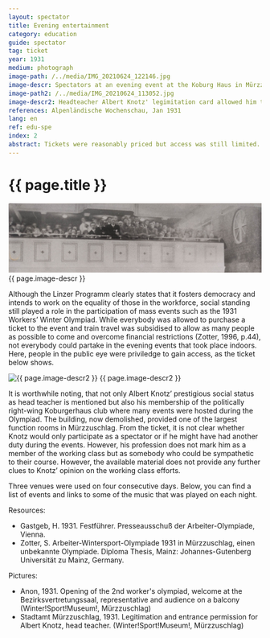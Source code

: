 ```yaml
---
layout: spectator
title: Evening entertainment
category: education
guide: spectator
tag: ticket
year: 1931
medium: photograph
image-path: /../media/IMG_20210624_122146.jpg
image-descr: Spectators at an evening event at the Koburg Haus in Mürzzuschlag
image-path2: /../media/IMG_20210624_113052.jpg
image-descr2: Headteacher Albert Knotz' legimitation card allowed him to enter the Koburghaus and the events there at any time, free of charge.
references: Alpenländische Wochenschau, Jan 1931
lang: en
ref: edu-spe
index: 2
abstract: Tickets were reasonably priced but access was still limited. Those with connections or of higher social standing could enjoy more sophisticated evening entertainment than the masses.
---
```

<body>
    <div class="infotext">
        <h1  id="title">{{ page.title }}</h1>
        <div class="grid-item" id="exhibit-image"><img src="../media/IMG_20210624_122146.jpg" class="img-fluid" alt="{{ page.image-descr }}"> {{ page.image-descr }} </div>
        <p>Although the Linzer Programm clearly states that it fosters democracy and intends to work on the equality of those in the workforce, social standing still played a role in the participation of mass events such as the 1931 Workers’ Winter Olympiad. While everybody was allowed to purchase a ticket to the event and train travel was subsidised to allow as many people as possible to come and overcome financial restrictions (Zotter, 1996, p.44), not everybody could partake in the evening events that took place indoors. Here, people in the public eye were priviledge to gain access, as the ticket below shows.</p>
        <div class="grid-item" id="exhibit-image"><img src="../media/IMG_20210624_113052.jpg" class="img-fluid" alt="{{ page.image-descr2 }}"> {{ page.image-descr2 }}</div>
        <p>It is worthwhile noting, that not only Albert Knotz’ prestigious social status as head teacher is mentioned but also his membership of the politically right-wing Koburgerhaus club where many events were hosted during the Olympiad. The building, now demolished, provided one of the largest function rooms in Mürzzuschlag. From the ticket, it is not clear whether Knotz would only participate as a spectator or if he might have had another duty during the events. However, his profession does not mark him as a member of the working class but as somebody who could be sympathetic to their course. However, the available material does not provide any further clues to Knotz’ opinion on the working class efforts.</p>
        <p>Three venues were used on four consecutive days. Below, you can find a list of events and links to some of the music that was played on each night.</p>
    </div>
    <div class="resources">
        <div class="resource-title">Resources:</div>
            <ul>
                <li>Gastgeb, H. 1931. <span id="source">Festführer</span>. Presseausschuß der Arbeiter-Olympiade, Vienna.</li>
                <li>Zotter, S. <span id="source">Arbeiter-Wintersport-Olympiade 1931 in Mürzzuschlag, einen unbekannte Olympiade</span>. Diploma Thesis, Mainz: Johannes-Gutenberg Universität zu Mainz, Germany.</li>
            </ul>
    </div>
    <div class="resources">
        <div class="resource-title">Pictures:</div>
            <ul>
                <li>Anon, 1931. Opening of the 2nd worker's olympiad, welcome at the Bezirksvertretungssaal, representative and audience on a balcony (Winter!Sport!Museum!, Mürzzuschlag)</li>
                <li>Stadtamt Mürzzuschlag, 1931. Legitimation and entrance permission for Albert Knotz, head teacher. (Winter!Sport!Museum!, Mürzzuschlag)</li>
            </ul>
    </div>
</body>